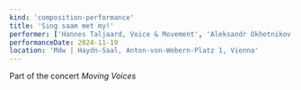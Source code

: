 ```yaml
---
kind: 'composition-performance'
title: 'Sing saam met my!'
performer: ['Hannes Taljaard, Voice & Movement', 'Aleksandr Okhotnikov, Piano & Movement', 'Antonia Luksch, Cello & Movement', 'Caterina Vögl, Harp & Movement']
performanceDate: 2024-11-19
location: 'Mdw | Haydn-Saal, Anton-von-Webern-Platz 1, Vienna'
---
```

Part of the concert *Moving Voices*